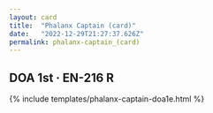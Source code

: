 ```yaml
---
layout: card
title:  "Phalanx Captain (card)"
date:   "2022-12-29T21:27:37.626Z"
permalink: phalanx-captain_(card)
---
```


## DOA 1st &middot; EN-216 R

{% include templates/phalanx-captain-doa1e.html %}
